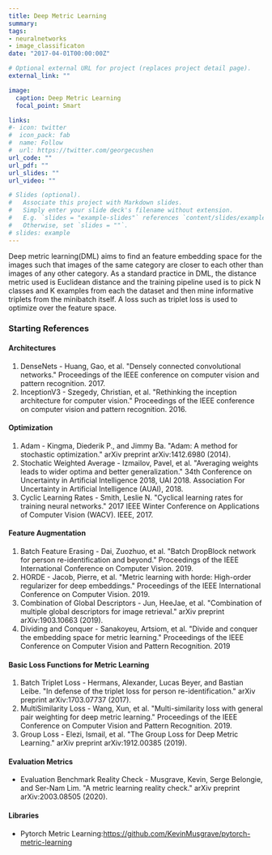 ```yaml
---
title: Deep Metric Learning
summary:
tags:
- neuralnetworks
- image_classificaton
date: "2017-04-01T00:00:00Z"

# Optional external URL for project (replaces project detail page).
external_link: ""

image:
  caption: Deep Metric Learning
  focal_point: Smart

links:
#- icon: twitter
#  icon_pack: fab
#  name: Follow
#  url: https://twitter.com/georgecushen
url_code: ""
url_pdf: ""
url_slides: ""
url_video: ""

# Slides (optional).
#   Associate this project with Markdown slides.
#   Simply enter your slide deck's filename without extension.
#   E.g. `slides = "example-slides"` references `content/slides/example-slides.md`.
#   Otherwise, set `slides = ""`.
# slides: example
---
```


Deep metric learning(DML) aims to find an feature embedding space for the images such that images of the same category are closer to each other than images of any other category. As a standard practice in DML, the distance metric used is Euclidean distance and the training pipeline used is to pick N classes and K examples from each the dataset and then mine informative triplets from the minibatch itself. A loss such as triplet loss is used to optimize over the feature space.


### Starting References
#### Architectures
1. DenseNets - Huang, Gao, et al. "Densely connected convolutional networks." Proceedings of the IEEE conference on computer vision and pattern recognition. 2017.
2. InceptionV3 - Szegedy, Christian, et al. "Rethinking the inception architecture for computer vision." Proceedings of the IEEE conference on computer vision and pattern recognition. 2016.

#### Optimization
1. Adam - Kingma, Diederik P., and Jimmy Ba. "Adam: A method for stochastic optimization." arXiv preprint arXiv:1412.6980 (2014).
2. Stochatic Weighted Average - Izmailov, Pavel, et al. "Averaging weights leads to wider optima and better generalization." 34th Conference on Uncertainty in Artificial Intelligence 2018, UAI 2018. Association For Uncertainty in Artificial Intelligence (AUAI), 2018.
3. Cyclic Learning Rates - Smith, Leslie N. "Cyclical learning rates for training neural networks." 2017 IEEE Winter Conference on Applications of Computer Vision (WACV). IEEE, 2017.

#### Feature Augmentation
1. Batch Feature Erasing - Dai, Zuozhuo, et al. "Batch DropBlock network for person re-identification and beyond." Proceedings of the IEEE International Conference on Computer Vision. 2019.
2. HORDE - Jacob, Pierre, et al. "Metric learning with horde: High-order regularizer for deep embeddings." Proceedings of the IEEE International Conference on Computer Vision. 2019.
3. Combination of Global Descriptors - Jun, HeeJae, et al. "Combination of multiple global descriptors for image retrieval." arXiv preprint arXiv:1903.10663 (2019).
4. Dividing and Conquer - Sanakoyeu, Artsiom, et al. "Divide and conquer the embedding space for metric learning." Proceedings of the IEEE Conference on Computer Vision and Pattern Recognition. 2019

#### Basic Loss Functions for Metric Learning
1. Batch Triplet Loss - Hermans, Alexander, Lucas Beyer, and Bastian Leibe. "In defense of the triplet loss for person re-identification." arXiv preprint arXiv:1703.07737 (2017).
2. MultiSimilarity Loss - Wang, Xun, et al. "Multi-similarity loss with general pair weighting for deep metric learning." Proceedings of the IEEE Conference on Computer Vision and Pattern Recognition. 2019.
3. Group Loss - Elezi, Ismail, et al. "The Group Loss for Deep Metric Learning." arXiv preprint arXiv:1912.00385 (2019).

#### Evaluation Metrics
- Evaluation Benchmark Reality Check - Musgrave, Kevin, Serge Belongie, and Ser-Nam Lim. "A metric learning reality check." arXiv preprint arXiv:2003.08505 (2020).

#### Libraries
- Pytorch Metric Learning:https://github.com/KevinMusgrave/pytorch-metric-learning
